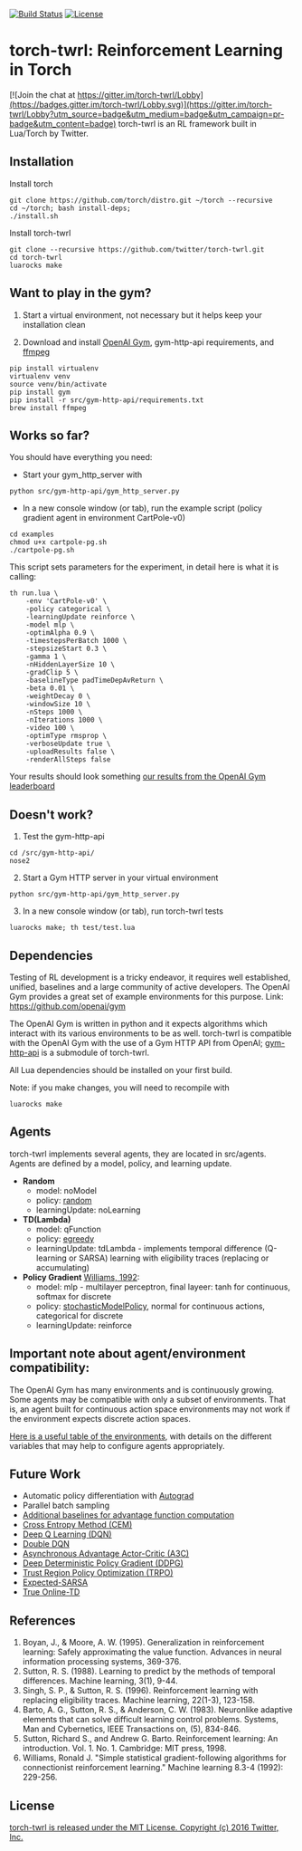 [![Build Status](https://travis-ci.com/twitter/torch-twrl.svg?token=JUyATyLn3rqyEx2nzMk9&branch=master)](https://travis-ci.com/twitter/torch-twrl) [![License](https://img.shields.io/badge/license-MIT-blue.svg)](https://github.com/twitter/torch-twrl/blob/master/LICENSE)

# torch-twrl: Reinforcement Learning in Torch

[![Join the chat at https://gitter.im/torch-twrl/Lobby](https://badges.gitter.im/torch-twrl/Lobby.svg)](https://gitter.im/torch-twrl/Lobby?utm_source=badge&utm_medium=badge&utm_campaign=pr-badge&utm_content=badge)
torch-twrl is an RL framework built in Lua/Torch by Twitter.

Installation
------------
Install torch
~~~~
git clone https://github.com/torch/distro.git ~/torch --recursive
cd ~/torch; bash install-deps;
./install.sh
~~~~

Install torch-twrl
~~~~~
git clone --recursive https://github.com/twitter/torch-twrl.git
cd torch-twrl
luarocks make
~~~~~

Want to play in the gym?
------------------------
1. Start a virtual environment, not necessary but it helps keep your installation clean

2. Download and install [OpenAI Gym](https://github.com/openai/gym), gym-http-api requirements, and [ffmpeg](http://ffmpeg.org/)

~~~
pip install virtualenv
virtualenv venv
source venv/bin/activate
pip install gym
pip install -r src/gym-http-api/requirements.txt
brew install ffmpeg
~~~

Works so far?
------------------------
You should have everything you need:
* Start your gym_http_server with
~~~~
python src/gym-http-api/gym_http_server.py
~~~~

* In a new console window (or tab), run the example script (policy gradient agent in environment CartPole-v0)
~~~
cd examples
chmod u+x cartpole-pg.sh
./cartpole-pg.sh
~~~

This script sets parameters for the experiment, in detail here is what it is calling:

~~~
th run.lua \
	-env 'CartPole-v0' \
	-policy categorical \
	-learningUpdate reinforce \
   	-model mlp \
	-optimAlpha 0.9 \
   	-timestepsPerBatch 1000 \
	-stepsizeStart 0.3 \
	-gamma 1 \
	-nHiddenLayerSize 10 \
	-gradClip 5 \
	-baselineType padTimeDepAvReturn \
	-beta 0.01 \
	-weightDecay 0 \
	-windowSize 10 \
   	-nSteps 1000 \
	-nIterations 1000 \
	-video 100 \
	-optimType rmsprop \
	-verboseUpdate true \
	-uploadResults false \
	-renderAllSteps false
~~~

Your results should look something [our results from the OpenAI Gym leaderboard](https://gym.openai.com/evaluations/eval_48l1nOQ7ur6htkF9uGw)

Doesn't work?
------------------------
1) Test the gym-http-api
~~~~
cd /src/gym-http-api/
nose2
~~~~

2) Start a Gym HTTP server in your virtual environment
~~~~
python src/gym-http-api/gym_http_server.py
~~~~

3) In a new console window (or tab), run torch-twrl tests
~~~~
luarocks make; th test/test.lua
~~~~

Dependencies
------------
Testing of RL development is a tricky endeavor, it requires well established, unified, baselines and a large community of active developers. The OpenAI Gym provides a great set of example environments for this purpose. Link: https://github.com/openai/gym

The OpenAI Gym is written in python and it expects algorithms which interact with its various environments to be as well. torch-twrl is compatible with the OpenAI Gym with the use of a Gym HTTP API from OpenAI; [gym-http-api](https://github.com/openai/gym-http-api) is a submodule of torch-twrl.

All Lua dependencies should be installed on your first build.

Note: if you make changes, you will need to recompile with
~~~~
luarocks make
~~~~

## Agents
torch-twrl implements several agents, they are located in src/agents.
Agents are defined by a model, policy, and learning update.

* __Random__
	* model: noModel
	* policy: [random](https://github.com/twitter/torch-twrl/blob/master/src/agent/policy/random.lua)
	* learningUpdate: noLearning
* __TD(Lambda)__
	* model: qFunction
	* policy: [egreedy](https://github.com/twitter/torch-twrl/blob/master/src/agent/policy/egreedy.lua)
	* learningUpdate: tdLambda - implements temporal difference (Q-learning or SARSA) learning with eligibility traces (replacing or accumulating)
* __Policy Gradient__ [Williams, 1992](http://www-anw.cs.umass.edu/~barto/courses/cs687/williams92simple.pdf):
	* model: mlp - multilayer perceptron, final layeer: tanh for continuous, softmax for discrete
	* policy: [stochasticModelPolicy](https://github.com/twitter/torch-twrl/blob/master/src/agent/policy/stochasticModelPolicy.lua), normal for continuous actions, categorical for discrete
	* learningUpdate: reinforce

## Important note about agent/environment compatibility:
The OpenAI Gym has many environments and is continuously growing. Some agents may be compatible with only a subset of environments. That is, an agent built for continuous action space environments may not work if the environment expects discrete action spaces.

[Here is a useful table of the environments](https://github.com/openai/gym/wiki/Table-of-environments), with details on the different variables that may help to configure agents appropriately.

Future Work
-----------
* Automatic policy differentiation with [Autograd](https://github.com/twitter/torch-autograd)
* Parallel batch sampling
* [Additional baselines for advantage function computation](https://arxiv.org/pdf/1301.2315.pdf)
* [Cross Entropy Method (CEM)](https://people.smp.uq.edu.au/DirkKroese/ps/aortut.pdf)
* [Deep Q Learning (DQN)](http://arxiv.org/abs/1312.5602)
* [Double DQN](http://arxiv.org/abs/1509.06461)
* [Asynchronous Advantage Actor-Critic (A3C)](https://arxiv.org/pdf/1602.01783v2.pdf)
* [Deep Deterministic Policy Gradient (DDPG)](http://arxiv.org/abs/1509.02971)
* [Trust Region Policy Optimization (TRPO)](https://arxiv.org/pdf/1502.05477v4.pdf)
* [Expected-SARSA](http://www.cs.ox.ac.uk/people/shimon.whiteson/pubs/vanseijenadprl09.pdf)
* [True Online-TD](https://webdocs.cs.ualberta.ca/~sutton/papers/vSS-trueonline-ICML-2014.pdf)

References
--------------
1. Boyan, J., & Moore, A. W. (1995). Generalization in reinforcement learning: Safely approximating the value function. Advances in neural information processing systems, 369-376.
2. Sutton, R. S. (1988). Learning to predict by the methods of temporal differences. Machine learning, 3(1), 9-44.
3. Singh, S. P., & Sutton, R. S. (1996). Reinforcement learning with replacing eligibility traces. Machine learning, 22(1-3), 123-158.
4. Barto, A. G., Sutton, R. S., & Anderson, C. W. (1983). Neuronlike adaptive elements that can solve difficult learning control problems. Systems, Man and Cybernetics, IEEE Transactions on, (5), 834-846.
5. Sutton, Richard S., and Andrew G. Barto. Reinforcement learning: An introduction. Vol. 1. No. 1. Cambridge: MIT press, 1998.
6. Williams, Ronald J. "Simple statistical gradient-following algorithms for connectionist reinforcement learning." Machine learning 8.3-4 (1992): 229-256.

License
-------
[torch-twrl is released under the MIT License. Copyright (c) 2016 Twitter, Inc.](https://github.com/twitter/torch-twrl/blob/master/LICENSE)

